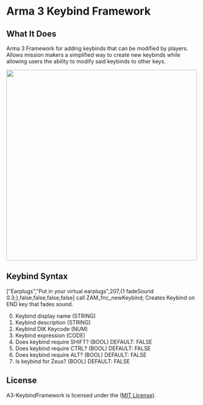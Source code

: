 # Arma 3 Keybind Framework

## What It Does
Arma 3 Framework for adding keybinds that can be modified by players. Allows mission makers a simplified way to create new keybinds while allowing users the ability to modify said keybinds to other keys.

<img src="https://i.imgur.com/JGsLvuv.png" width="500">

## Keybind Syntax

["Earplugs","Put in your virtual earplugs",207,{1 fadeSound 0.3;},false,false,false,false] call ZAM_fnc_newKeybind;
Creates Keybind on END key that fades sound.

0. Keybind display name (STRING)
1. Keybind description (STRING)
2. Keybind DIK Keycode (NUM)
3. Keybind expression (CODE)
4. Does keybind require SHIFT? (BOOL) DEFAULT: FALSE
5. Does keybind require CTRL? (BOOL) DEFAULT: FALSE
6. Does keybind require ALT? (BOOL) DEFAULT: FALSE
7. Is keybind for Zeus? (BOOL) DEFAULT: FALSE

## License
A3-KeybindFramework is licensed under the ([MIT License](https://github.com/expung3d/A3-KeybindFramework/blob/main/LICENSE)).
